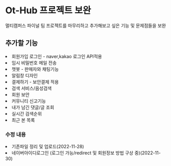 <h1>Ot-Hub 프로젝트 보완</h1>
멀티캠퍼스 파이널 팀 프로젝트를 마무리하고 추가해보고 싶은 기능 및 문제점들을 보완

<h2>추가할 기능</h2>
<li>회원가입 로그인 - naver,kakao 로그인 API적용</li>
<li>임시 비밀번호 메일 전송</li>
<li>챗봇 - 판매자와 채팅기능</li>
<li>알림창 디자인</li>
<li>결제하기 - 보안결제 적용</li>
<li>검색 서비스/음성검색</li>
<li>회원 보안</li>
<li>커뮤니티 신고기능</li>
<li>내가 남긴 댓글/글 조회</li>
<li>실시간 검색순위</li>
<li>최근 본 목록</li>

<h3>수정 내용</h3>
<li>기존파일 정리 및 업로드(2022-11-28)</li>
<li>네이버아이디로그인 (로그인 가능/redirect 및 회원정보 방법 구상 중)(2022-11-30)</li>


